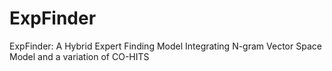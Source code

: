 # ExpFinder
ExpFinder: A Hybrid Expert Finding Model Integrating N-gram Vector Space Model and a variation of CO-HITS